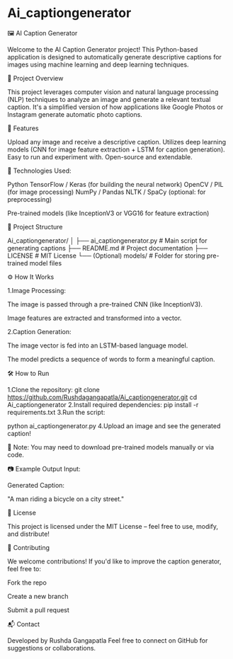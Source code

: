# Ai_captiongenerator
🖼️ AI Caption Generator



Welcome to the AI Caption Generator project! This Python-based application is designed to automatically generate descriptive captions for images using machine learning and deep learning techniques.

📌 Project Overview


This project leverages computer vision and natural language processing (NLP) techniques to analyze an image and generate a relevant textual caption. It's a simplified version of how applications like Google Photos or Instagram generate automatic photo captions.

🚀 Features

Upload any image and receive a descriptive caption.
Utilizes deep learning models (CNN for image feature extraction + LSTM for caption generation).
Easy to run and experiment with.
Open-source and extendable.

🧠 Technologies Used:

Python
TensorFlow / Keras (for building the neural network)
OpenCV / PIL (for image processing)
NumPy / Pandas
NLTK / SpaCy (optional: for preprocessing)

Pre-trained models (like InceptionV3 or VGG16 for feature extraction)

📁 Project Structure


Ai_captiongenerator/
│
├── ai_captiongenerator.py     # Main script for generating captions
├── README.md                  # Project documentation
├── LICENSE                    # MIT License
└── (Optional) models/         # Folder for storing pre-trained model files

⚙️ How It Works


1.Image Processing:

The image is passed through a pre-trained CNN (like InceptionV3).

Image features are extracted and transformed into a vector.

2.Caption Generation:

The image vector is fed into an LSTM-based language model.

The model predicts a sequence of words to form a meaningful caption.

🛠️ How to Run


1.Clone the repository:
git clone https://github.com/Rushdagangapatla/Ai_captiongenerator.git
cd Ai_captiongenerator
2.Install required dependencies:
pip install -r requirements.txt
3.Run the script:

python ai_captiongenerator.py
4.Upload an image and see the generated caption!

📝 Note: You may need to download pre-trained models manually or via code.

📷 Example Output
Input:

Generated Caption:

"A man riding a bicycle on a city street."

📄 License

This project is licensed under the MIT License – feel free to use, modify, and distribute!

🙌 Contributing

We welcome contributions! If you'd like to improve the caption generator, feel free to:

Fork the repo

Create a new branch

Submit a pull request

📬 Contact

Developed by Rushda Gangapatla
Feel free to connect on GitHub for suggestions or collaborations.


